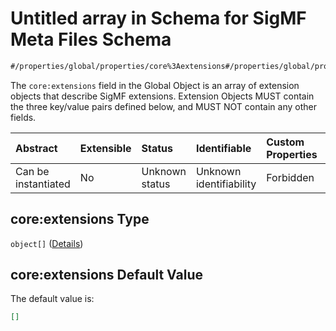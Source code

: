 # Untitled array in Schema for SigMF Meta Files Schema

```txt
#/properties/global/properties/core%3Aextensions#/properties/global/properties/core:extensions
```

The `core:extensions` field in the Global Object is an array of extension objects that describe SigMF extensions. Extension Objects MUST contain the three key/value pairs defined below, and MUST NOT contain any other fields.

| Abstract            | Extensible | Status         | Identifiable            | Custom Properties | Additional Properties | Access Restrictions | Defined In                                                             |
| :------------------ | :--------- | :------------- | :---------------------- | :---------------- | :-------------------- | :------------------ | :--------------------------------------------------------------------- |
| Can be instantiated | No         | Unknown status | Unknown identifiability | Forbidden         | Allowed               | none                | [sigmf.schema.json\*](../out/sigmf.schema.json "open original schema") |

## core:extensions Type

`object[]` ([Details](sigmf-properties-global-properties-coreextensions-items.md))

## core:extensions Default Value

The default value is:

```json
[]
```
